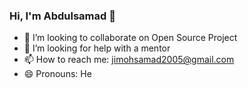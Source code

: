 ### Hi, I'm Abdulsamad 👋
- 👯 I’m looking to collaborate on Open Source Project
- 🤔 I’m looking for help with a mentor
- 📫 How to reach me: jimohsamad2005@gmail.com
- 😄 Pronouns: He



